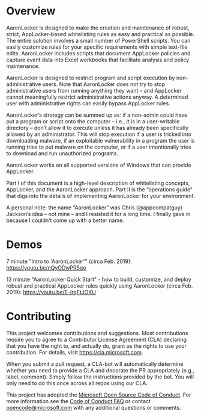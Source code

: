 # Overview

AaronLocker is designed to make the creation and maintenance of robust, strict, AppLocker-based whitelisting rules as easy and practical as possible. The entire solution involves a small number of PowerShell scripts. You can easily customize rules for your specific requirements with simple text-file edits. AaronLocker includes scripts that document AppLocker policies and capture event data into Excel workbooks that facilitate analysis and policy maintenance.

AaronLocker is designed to restrict program and script execution by non-administrative users. Note that AaronLocker does not try to stop administrative users from running anything they want – and AppLocker cannot meaningfully restrict administrative actions anyway. A determined user with administrative rights can easily bypass AppLocker rules.

AaronLocker’s strategy can be summed up as: if a non-admin could have put a program or script onto the computer – i.e., it is in a user-writable directory – don’t allow it to execute unless it has already been specifically allowed by an administrator. This will stop execution if a user is tricked into downloading malware, if an exploitable vulnerability in a program the user is running tries to put malware on the computer, or if a user intentionally tries to download and run unauthorized programs.

AaronLocker works on all supported versions of Windows that can provide AppLocker.

Part I of this document is a high-level description of whitelisting concepts, AppLocker, and the AaronLocker approach. Part II is the “operations guide” that digs into the details of implementing AaronLocker for your environment.

A personal note: the name “AaronLocker” was Chris (@appcompatguy) Jackson’s idea – not mine – and I resisted it for a long time. I finally gave in because I couldn’t come up with a better name.

# Demos

7 minute "Intro to 'AaronLocker'" (circa Feb. 2019):
https://youtu.be/nQyODwPR5qo

13 minute "AaronLocker Quick Start" - how to build, customize, and deploy robust and practical AppLocker rules quickly using AaronLocker (circa Feb. 2019):
https://youtu.be/E-IrqFtJOKU

# Contributing

This project welcomes contributions and suggestions.  Most contributions require you to agree to a
Contributor License Agreement (CLA) declaring that you have the right to, and actually do, grant us
the rights to use your contribution. For details, visit https://cla.microsoft.com.

When you submit a pull request, a CLA-bot will automatically determine whether you need to provide
a CLA and decorate the PR appropriately (e.g., label, comment). Simply follow the instructions
provided by the bot. You will only need to do this once across all repos using our CLA.

This project has adopted the [Microsoft Open Source Code of Conduct](https://opensource.microsoft.com/codeofconduct/).
For more information see the [Code of Conduct FAQ](https://opensource.microsoft.com/codeofconduct/faq/) or
contact [opencode@microsoft.com](mailto:opencode@microsoft.com) with any additional questions or comments.
